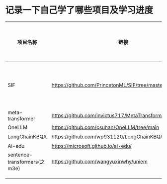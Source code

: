 # 记录一下自己学了哪些项目及学习进度

| 项目名称             | 链接                                                         | 学习进度(%) | 开始时间     | 是否还在学 |学习笔记链接|
|------------------|------------------------------------------------------------|---------|----------|-------|-------|
| SIF              | https://github.com/PrincetonML/SIF/tree/master             | 100    | 20231205 | 是     |  内容已完成，任务没完成|
| meta-transformer | https://github.com/invictus717/MetaTransformer/tree/master | 0       | 20231205 | 是     |   |
| OneLLM           | https://github.com/csuhan/OneLLM/tree/main                 |  0      |  20231211| 是     |   |
| LongChainKBQA     | https://github.com/wp931120/LongChainKBQA/tree/main        |    0   | 20231221  | 是    | |
|  Ai-edu   |  https://microsoft.github.io/ai-edu/                                 |  0   | 20231221|  是     |   |
|   sentence-transformers(之m3e)   |   https://github.com/wangyuxinwhy/uniem    |     0    | 20231228   | 是   |   |
|                  |                                                            |         |          |       |  |
|                  |                                                            |         |          |       | |
|                  |                                                            |         |          |       | |

